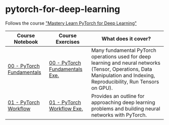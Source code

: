 # pytorch-for-deep-learning
Follows the course ["Mastery Learn PyTorch for Deep Learning"](https://www.learnpytorch.io/)

| Course Notebook                   | Course Exercises       | What does it cover?                                                                            |
|---------------------------|--------|-----------------------------------------------------------------------------------------------|
| [00 - PyTorch Fundamentals]() | [00 - PyTorch Fundamentals Exe.]() | Many fundamental PyTorch operations used for deep learning and neural networks (Tensor, Operations, Data Manipulation and Indexing, Reproducibility, Run Tensors on GPU).               |
| [01 - PyTorch Workflow]()    | [01 - PyTorch Workflow Exe.]() | Provides an outline for approaching deep learning problems and building neural networks with PyTorch. | 
